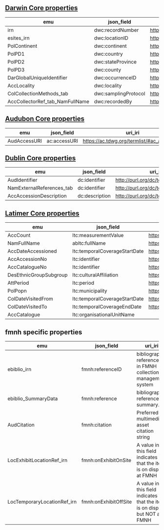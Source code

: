 ## [Darwin Core properties](https://dwc.tdwg.org/list/)
| emu | json_field | uri_iri | description |
|---|---|---|---|
| irn | dwc:recordNumber | 	http://rs.tdwg.org/dwc/terms/recordNumber | 
| esites_irn | dwc:locationID | http://rs.tdwg.org/dwc/terms/locationID |
| PolContinent | dwc:continent | http://rs.tdwg.org/dwc/terms/continent |
| PolPD1 | dwc:country |	http://rs.tdwg.org/dwc/terms/country |
| PolPD2 | dwc:stateProvince | http://rs.tdwg.org/dwc/terms/stateProvince |
| PolPD3 | dwc:county |	http://rs.tdwg.org/dwc/terms/county |
| DarGlobalUniqueIdentifier | dwc:occurrenceID | http://rs.tdwg.org/dwc/terms/occurrenceID | 
| AccLocality | dwc:locality | http://rs.tdwg.org/dwc/terms/locality |
| ColCollectionMethods_tab | dwc:samplingProtocol | http://rs.tdwg.org/dwc/iri/samplingProtocol |
| AccCollectorRef_tab_NamFullName | dwc:recordedBy | http://rs.tdwg.org/dwc/iri/recordedBy |

## [Audubon Core properties](https://ac.tdwg.org/termlist/)
| emu | json_field | uri_iri | description |
|---|---|---|---|
| AudAccessURI | ac:accessURI | https://ac.tdwg.org/termlist/#ac_accessURI |

## [Dublin Core properties](https://www.dublincore.org/specifications/dublin-core/dcmi-terms/)
| emu | json_field | uri_iri | description |
|---|---|---|---|
| AudIdentifier | dc:identifier | http://purl.org/dc/terms/identifier |
| NamExternalReferences_tab | dc:identifier | http://purl.org/dc/terms/identifier |
| AccAccessionDescription | dc:description | http://purl.org/dc/terms/description |

## [Latimer Core properties](https://github.com/tdwg/cd/issues)
| emu | json_field | uri_iri | description |
|---|---|---|---|
| AccCount | ltc:measurementValue | https://github.com/tdwg/cd/issues/292 |
| NamFullName | abltc:fullName | https://github.com/tdwg/cd/issues/308 |
| AccDateAccessioned | ltc:temporalCoverageStartDate | https://github.com/tdwg/cd/issues/68 |
| AccAccessionNo | ltc:identifier | https://github.com/tdwg/cd/issues/129 |
| AccCatalogueNo | ltc:identifier | https://github.com/tdwg/cd/issues/129 |
| DesEthnicGroupSubgroup | ltc:culturalAffiliation | https://github.com/tdwg/cd/issues/71 |
| AttPeriod | ltc:period | https://github.com/tdwg/cd/issues/259 |
| PolPopn | ltc:municipality | https://github.com/tdwg/cd/issues/143 |
| ColDateVisitedFrom | ltc:temporalCoverageStartDate | https://github.com/tdwg/cd/issues/68 |
| ColDateVisitedTo | ltc:temporalCoverageEndDate | https://github.com/tdwg/cd/issues/69 |
| AccCatalogue | ltc:organisationalUnitName | |

## fmnh specific properties
| emu | json_field | uri_iri | description |
|---|---|---|---|
| ebiblio_irn | fmnh:referenceID | bibliographic reference id in FMNH collections management system |
| ebiblio_SummaryData | fmnh:reference | bibliographic reference summary. |
| AudCitation | fmnh:citation | Preferred multimedia asset citation string |
| LocExhibitLocationRef_irn | fmnh:onExhibitOnSite | A value in this field indicates that the item is on display at FMNH |
| LocTemporaryLocationRef_irn | fmnh:onExhibitOffSite | A value in this field indicates that the item is on display but NOT at FMNH |
